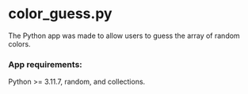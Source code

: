 # color_guess.py
The Python app was made to allow users to guess the array of random colors.

### App requirements:
Python >= 3.11.7, random, and collections.
